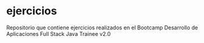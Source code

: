 # ejercicios
Repositorio que contiene ejercicios realizados en el Bootcamp Desarrollo de Aplicaciones Full Stack Java Trainee v2.0
